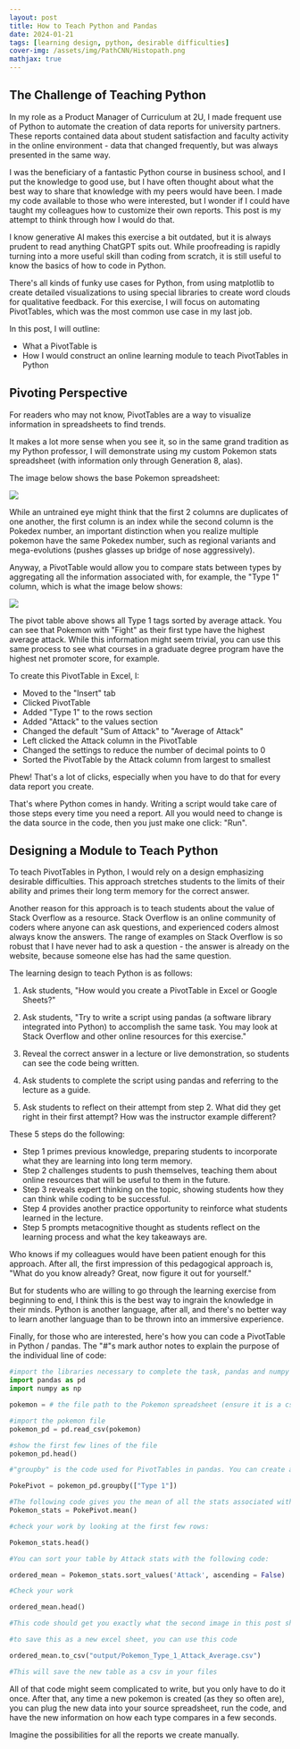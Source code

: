```yaml
---
layout: post
title: How to Teach Python and Pandas
date: 2024-01-21
tags: [learning design, python, desirable difficulties]
cover-img: /assets/img/PathCNN/Histopath.png
mathjax: true
---
```


## The Challenge of Teaching Python

In my role as a Product Manager of Curriculum at 2U, I made frequent use of Python to automate the creation of data reports for university partners. These reports contained data about student satisfaction and faculty activity in the online environment - data that changed frequently, but was always presented in the same way. 

I was the beneficiary of a fantastic Python course in business school, and I put the knowledge to good use, but I have often thought about what the best way to share that knowledge with my peers would have been. I made my code available to those who were interested, but I wonder if I could have taught my colleagues how to customize their own reports. This post is my attempt to think through how I would do that.

I know generative AI makes this exercise a bit outdated, but it is always prudent to read anything ChatGPT spits out. While proofreading is rapidly turning into a more useful skill than coding from scratch, it is still useful to know the basics of how to code in Python.

There's all kinds of funky use cases for Python, from using matplotlib to create detailed visualizations to using special libraries to create word clouds for qualitative feedback. For this exercise, I will focus on automating PivotTables, which was the most common use case in my last job.

In this post, I will outline:

* What a PivotTable is
* How I would construct an online learning module to teach PivotTables in Python

## Pivoting Perspective
For readers who may not know, PivotTables are a way to visualize information in spreadsheets to find trends. 

It makes a lot more sense when you see it, so in the same grand tradition as my Python professor, I will demonstrate using my custom Pokemon stats spreadsheet (with information only through Generation 8, alas).

The image below shows the base Pokemon spreadsheet:

<img src="{{ site.url }}{{ site.baseurl }}/assets/img/PathCNN/Pic1.JPG">

While an untrained eye might think that the first 2 columns are duplicates of one another, the first column is an index while the second column is the Pokedex number, an important distinction when you realize multiple pokemon have the same Pokedex number, such as regional variants and mega-evolutions (pushes glasses up bridge of nose aggressively).

Anyway, a PivotTable would allow you to compare stats between types by aggregating all the information associated with, for example, the "Type 1" column, which is what the image below shows:

<img src="{{ site.url }}{{ site.baseurl }}/assets/img/PathCNN/Pic2.JPG">

The pivot table above shows all Type 1 tags sorted by average attack. You can see that Pokemon with "Fight" as their first type have the highest average attack. While this information might seem trivial, you can use this same process to see what courses in a graduate degree program have the highest net promoter score, for example.

To create this PivotTable in Excel, I:

* Moved to the "Insert" tab
* Clicked PivotTable
* Added "Type 1" to the rows section
* Added "Attack" to the values section
* Changed the default "Sum of Attack" to "Average of Attack"
* Left clicked the Attack column in the PivotTable
* Changed the settings to reduce the number of decimal points to 0
* Sorted the PivotTable by the Attack column from largest to smallest

Phew! That's a lot of clicks, especially when you have to do that for every data report you create.

That's where Python comes in handy. Writing a script would take care of those steps every time you need a report. All you would need to change is the data source in the code, then you just make one click: "Run".

## Designing a Module to Teach Python

To teach PivotTables in Python, I would rely on a design emphasizing desirable difficulties. This approach stretches students to the limits of their ability and primes their long term memory for the correct answer. 

Another reason for this approach is to teach students about the value of Stack Overflow as a resource. Stack Overflow is an online community of coders where anyone can ask questions, and experienced coders almost always know the answers. The range of examples on Stack Overflow is so robust that I have never had to ask a question - the answer is already on the website, because someone else has had the same question.

The learning design to teach Python is as follows:

1. Ask students, "How would you create a PivotTable in Excel or Google Sheets?"

2. Ask students, "Try to write a script using pandas (a software library integrated into Python) to accomplish the same task. You may look at Stack Overflow and other online resources for this exercise."

3. Reveal the correct answer in a lecture or live demonstration, so students can see the code being written.

4. Ask students to complete the script using pandas and referring to the lecture as a guide.

5. Ask students to reflect on their attempt from step 2. What did they get right in their first attempt? How was the instructor example different?

These 5 steps do the following:

* Step 1 primes previous knowledge, preparing students to incorporate what they are learning into long term memory.
* Step 2 challenges students to push themselves, teaching them about online resources that will be useful to them in the future.
* Step 3 reveals expert thinking on the topic, showing students how they can think while coding to be successful.
* Step 4 provides another practice opportunity to reinforce what students learned in the lecture.
* Step 5 prompts metacognitive thought as students reflect on the learning process and what the key takeaways are.

Who knows if my colleagues would have been patient enough for this approach. After all, the first impression of this pedagogical approach is, "What do you know already? Great, now figure it out for yourself." 

But for students who are willing to go through the learning exercise from beginning to end, I think this is the best way to ingrain the knowledge in their minds. Python is another language, after all, and there's no better way to learn another language than to be thrown into an immersive experience.

Finally, for those who are interested, here's how you can code a PivotTable in Python / pandas. The "#"s mark author notes to explain the purpose of the individual line of code:


```python
#import the libraries necessary to complete the task, pandas and numpy
import pandas as pd
import numpy as np

pokemon = # the file path to the Pokemon spreadsheet (ensure it is a csv file)

#import the pokemon file
pokemon_pd = pd.read_csv(pokemon)  

#show the first few lines of the file
pokemon_pd.head()

#"groupby" is the code used for PivotTables in pandas. You can create a new PivotTable from the old spreadsheet with the following code

PokePivot = pokemon_pd.groupby(["Type 1"])

#The following code gives you the mean of all the stats associated with the "Type 1" value
Pokemon_stats = PokePivot.mean() 

#check your work by looking at the first few rows:

Pokemon_stats.head()

#You can sort your table by Attack stats with the following code:

ordered_mean = Pokemon_stats.sort_values('Attack', ascending = False)

#Check your work

ordered_mean.head()

#This code should get you exactly what the second image in this post showed, except all the other stats are listed too

#to save this as a new excel sheet, you can use this code

ordered_mean.to_csv("output/Pokemon_Type_1_Attack_Average.csv")

#This will save the new table as a csv in your files

```

All of that code might seem complicated to write, but you only have to do it once. After that, any time a new pokemon is created (as they so often are), you can plug the new data into your source spreadsheet, run the code, and have the new information on how each type compares in a few seconds. 

Imagine the possibilities for all the reports we create manually.
